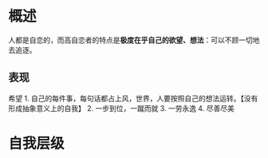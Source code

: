  # 概述
人都是自恋的，而高自恋者的特点是**极度在乎自己的欲望、想法**：可以不顾一切地去追逐。
## 表现
希望
	1. 自己的每件事，每句话都占上风，世界，人要按照自己的想法运转。【没有形成抽象意义上的自我】
	2. 一步到位，一蹴而就
	3. 一劳永逸
	4. 尽善尽美

# 自我层级